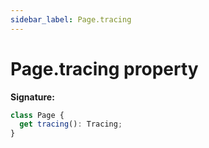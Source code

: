```yaml
---
sidebar_label: Page.tracing
---
```


# Page.tracing property

**Signature:**

```typescript
class Page {
  get tracing(): Tracing;
}
```
